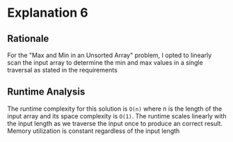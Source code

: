 # Explanation 6

## Rationale
For the "Max and Min in an Unsorted Array" problem, I opted to linearly scan the input array to determine the min and max values in a single traversal as stated in the requirements

## Runtime Analysis
The runtime complexity for this solution is `O(n)` where n is the length of the input array and its space complexity is `O(1)`. The runtime scales linearly with the input length as we traverse the input once to produce an correct result. Memory utilization is constant regardless of the input length 